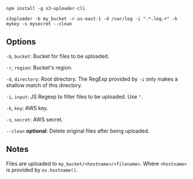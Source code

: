 ```
npm install -g s3-uploader-cli
```

```
s3uploader -b my_bucket -r us-east-1 -d /var/log -i ".*.log.+" -k mykey -s mysecret --clean
```

## Options

`-b`, `bucket`: Bucket for files to be uploaded.

`-r`, `region`: Bucket's region.

`-d`, `directory`: Root directory. The RegExp provided by `-i` only makes a shallow match of this directory.

`-i`, `input`: JS Regexp to filter files to be uploaded. Use `"`.

`-k`, `key`: AWS key.

`-s`, `secret`: AWS secret.

`--clean` **optional**: Delete original files after being uploaded.

## Notes

Files are uploaded to `my_bucket/<hostname>/<filename>`. Where `<hostname>` is provided by `os.hostname()`.
